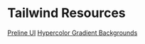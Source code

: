 # Tailwind Resources

[Preline UI](https://preline.co/index.html)
[Hypercolor Gradient Backgrounds](https://hypercolor.dev/)
